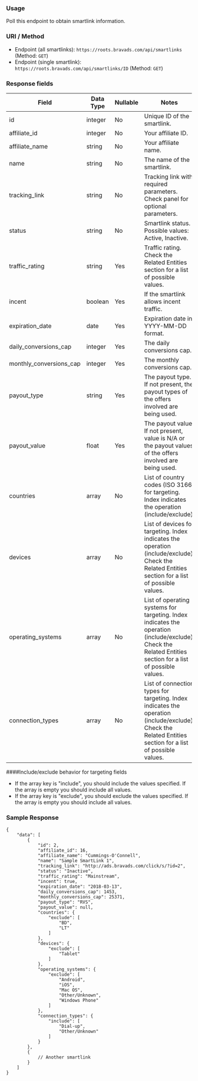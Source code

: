 ### Usage

Poll this endpoint to obtain smartlink information.

### URI / Method

* Endpoint (all smartlinks): `https://roots.bravads.com/api/smartlinks` (Method: `GET`)
* Endpoint (single smartlink): `https://roots.bravads.com/api/smartlinks/ID` (Method: `GET`)

### Response fields

Field                    | Data Type | Nullable | Notes
------------------------ | --------- | -------- | ---------------------------------------------------------------------
id                       | integer   | No       | Unique ID of the smartlink.
affiliate_id             | integer   | No       | Your affiliate ID.
affiliate_name           | string    | No       | Your affiliate name.
name                     | string    | No       | The name of the smartlink.
tracking_link            | string    | No       | Tracking link with required parameters. Check panel for optional parameters.
status                   | string    | No       | Smartlink status. Possible values: Active, Inactive. 
traffic_rating           | string    | Yes      | Traffic rating. Check the Related Entities section for a list of possible values.
incent                   | boolean   | Yes      | If the smartlink allows incent traffic.
expiration_date          | date      | Yes      | Expiration date in YYYY-MM-DD format.
daily_conversions_cap    | integer   | Yes      | The daily conversions cap.
monthly_conversions_cap  | integer   | Yes      | The monthly conversions cap.
payout_type              | string    | Yes      | The payout type. If not present, the payout types of the offers involved are being used.
payout_value             | float     | Yes      | The payout value. If not present, value is N/A or the payout values of the offers involved are being used.
countries                | array     | No       | List of country codes (ISO 3166) for targeting. Index indicates the operation (include/exclude).
devices                  | array     | No       | List of devices for targeting. Index indicates the operation (include/exclude). Check the Related Entities section for a list of possible values.  
operating_systems        | array     | No       | List of operating systems for targeting. Index indicates the operation (include/exclude). Check the Related Entities section for a list of possible values.
connection_types         | array     | No       | List of connection types for targeting. Index indicates the operation (include/exclude). Check the Related Entities section for a list of possible values.

####Include/exclude behavior for targeting fields

* If the array key is "include", you should include the values specified. If the array is empty you should include all values.
* If the array key is "exclude", you should exclude the values specified. If the array is empty you should include all values.

### Sample Response

```
{
    "data": [
        {
            "id": 2,
            "affiliate_id": 16,
            "affiliate_name": "Cummings-O'Connell",
            "name": "Sample SmartLink 1",
            "tracking_link": "http://ads.bravads.com/click/s/?id=2",
            "status": "Inactive",
            "traffic_rating": "Mainstream",
            "incent": true,
            "expiration_date": "2018-03-13",
            "daily_conversions_cap": 1453,
            "monthly_conversions_cap": 25371,
            "payout_type": "RVS",
            "payout_value": null,
            "countries": {
                "exclude": [
                    "BD",
                    "LT"
                ]
            },
            "devices": {
                "exclude": [
                    "Tablet"
                ]
            },
            "operating_systems": {
                "exclude": [
                    "Android",
                    "iOS",
                    "Mac OS",
                    "Other/Unknown",
                    "Windows Phone"
                ]
            },
            "connection_types": {
                "include": [
                    "Dial-up",
                    "Other/Unknown"
                ]
            }
        },
        {
            // Another smartlink
        }
    ]
}
```
